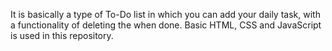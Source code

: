 It is basically a type of To-Do list in which you can add your daily task, with a functionality of deleting the when done.
Basic HTML, CSS and JavaScript is used in this repository.
